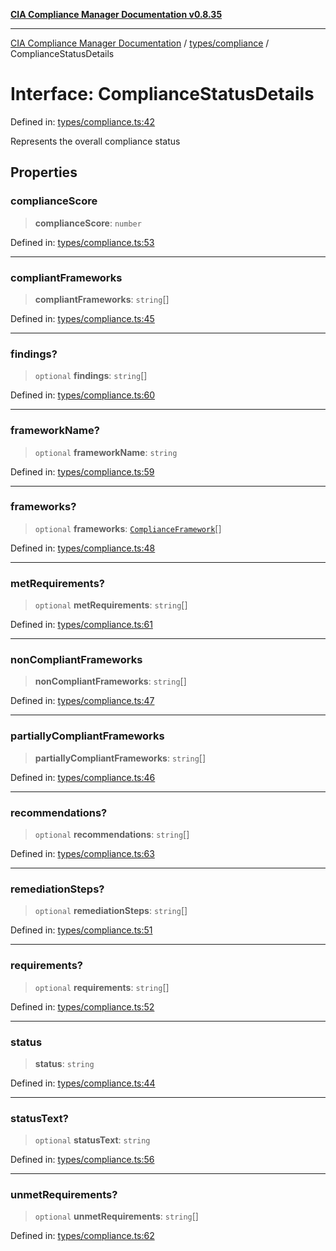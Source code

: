 [**CIA Compliance Manager Documentation v0.8.35**](../../../README.md)

***

[CIA Compliance Manager Documentation](../../../modules.md) / [types/compliance](../README.md) / ComplianceStatusDetails

# Interface: ComplianceStatusDetails

Defined in: [types/compliance.ts:42](https://github.com/Hack23/cia-compliance-manager/blob/b297770fc62abf558e2711cd029bbbe74e6c5cfb/src/types/compliance.ts#L42)

Represents the overall compliance status

## Properties

### complianceScore

> **complianceScore**: `number`

Defined in: [types/compliance.ts:53](https://github.com/Hack23/cia-compliance-manager/blob/b297770fc62abf558e2711cd029bbbe74e6c5cfb/src/types/compliance.ts#L53)

***

### compliantFrameworks

> **compliantFrameworks**: `string`[]

Defined in: [types/compliance.ts:45](https://github.com/Hack23/cia-compliance-manager/blob/b297770fc62abf558e2711cd029bbbe74e6c5cfb/src/types/compliance.ts#L45)

***

### findings?

> `optional` **findings**: `string`[]

Defined in: [types/compliance.ts:60](https://github.com/Hack23/cia-compliance-manager/blob/b297770fc62abf558e2711cd029bbbe74e6c5cfb/src/types/compliance.ts#L60)

***

### frameworkName?

> `optional` **frameworkName**: `string`

Defined in: [types/compliance.ts:59](https://github.com/Hack23/cia-compliance-manager/blob/b297770fc62abf558e2711cd029bbbe74e6c5cfb/src/types/compliance.ts#L59)

***

### frameworks?

> `optional` **frameworks**: [`ComplianceFramework`](ComplianceFramework.md)[]

Defined in: [types/compliance.ts:48](https://github.com/Hack23/cia-compliance-manager/blob/b297770fc62abf558e2711cd029bbbe74e6c5cfb/src/types/compliance.ts#L48)

***

### metRequirements?

> `optional` **metRequirements**: `string`[]

Defined in: [types/compliance.ts:61](https://github.com/Hack23/cia-compliance-manager/blob/b297770fc62abf558e2711cd029bbbe74e6c5cfb/src/types/compliance.ts#L61)

***

### nonCompliantFrameworks

> **nonCompliantFrameworks**: `string`[]

Defined in: [types/compliance.ts:47](https://github.com/Hack23/cia-compliance-manager/blob/b297770fc62abf558e2711cd029bbbe74e6c5cfb/src/types/compliance.ts#L47)

***

### partiallyCompliantFrameworks

> **partiallyCompliantFrameworks**: `string`[]

Defined in: [types/compliance.ts:46](https://github.com/Hack23/cia-compliance-manager/blob/b297770fc62abf558e2711cd029bbbe74e6c5cfb/src/types/compliance.ts#L46)

***

### recommendations?

> `optional` **recommendations**: `string`[]

Defined in: [types/compliance.ts:63](https://github.com/Hack23/cia-compliance-manager/blob/b297770fc62abf558e2711cd029bbbe74e6c5cfb/src/types/compliance.ts#L63)

***

### remediationSteps?

> `optional` **remediationSteps**: `string`[]

Defined in: [types/compliance.ts:51](https://github.com/Hack23/cia-compliance-manager/blob/b297770fc62abf558e2711cd029bbbe74e6c5cfb/src/types/compliance.ts#L51)

***

### requirements?

> `optional` **requirements**: `string`[]

Defined in: [types/compliance.ts:52](https://github.com/Hack23/cia-compliance-manager/blob/b297770fc62abf558e2711cd029bbbe74e6c5cfb/src/types/compliance.ts#L52)

***

### status

> **status**: `string`

Defined in: [types/compliance.ts:44](https://github.com/Hack23/cia-compliance-manager/blob/b297770fc62abf558e2711cd029bbbe74e6c5cfb/src/types/compliance.ts#L44)

***

### statusText?

> `optional` **statusText**: `string`

Defined in: [types/compliance.ts:56](https://github.com/Hack23/cia-compliance-manager/blob/b297770fc62abf558e2711cd029bbbe74e6c5cfb/src/types/compliance.ts#L56)

***

### unmetRequirements?

> `optional` **unmetRequirements**: `string`[]

Defined in: [types/compliance.ts:62](https://github.com/Hack23/cia-compliance-manager/blob/b297770fc62abf558e2711cd029bbbe74e6c5cfb/src/types/compliance.ts#L62)

